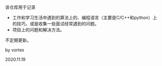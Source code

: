 该仓库用于记录

- 工作和学习生活中遇到的算法上的、编程语言（主要是C/C++和python）上的技巧，或是收集一些面试经常遇到的问题。
- 项目上的问题和解决方法。

不定期更新。

by vortex

2020.11.19